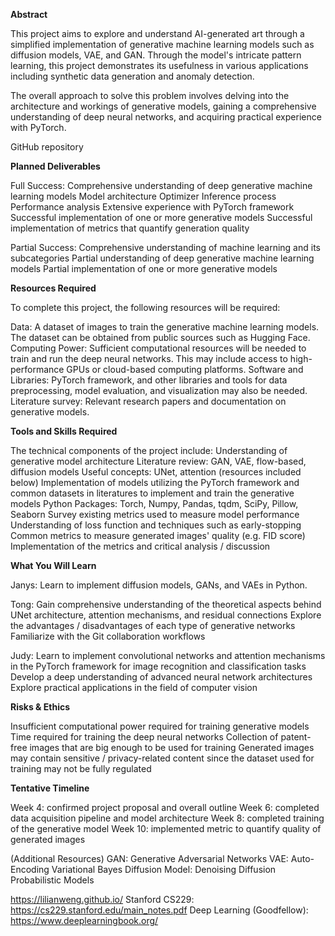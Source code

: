 **Abstract**

This project aims to explore and understand AI-generated art through a simplified implementation of generative machine learning models such as diffusion models, VAE, and GAN. Through the model's intricate pattern learning, this project demonstrates its usefulness in various applications including synthetic data generation and anomaly detection. 

The overall approach to solve this problem involves delving into the architecture and workings of generative models, gaining a comprehensive understanding of deep neural networks, and acquiring practical experience with PyTorch.

GitHub repository

**Planned Deliverables**

Full Success: 
Comprehensive understanding of deep generative machine learning models
Model architecture
Optimizer
Inference process
Performance analysis
Extensive experience with PyTorch framework
Successful implementation of one or more generative models
Successful implementation of metrics that quantify generation quality

Partial Success: 
Comprehensive understanding of machine learning and its subcategories
Partial understanding of deep generative machine learning models
Partial implementation of one or more generative models


**Resources Required**

To complete this project, the following resources will be required:

Data: A dataset of images to train the generative machine learning models. The dataset can be obtained from public sources such as Hugging Face.
Computing Power: Sufficient computational resources will be needed to train and run the deep neural networks. This may include access to high-performance GPUs or cloud-based computing platforms.
Software and Libraries: PyTorch framework, and other libraries and tools for data preprocessing, model evaluation, and visualization may also be needed.
Literature survey: Relevant research papers and documentation on generative models.

**Tools and Skills Required**

The technical components of the project include:
Understanding of generative model architecture
Literature review: GAN, VAE, flow-based, diffusion models
Useful concepts: UNet, attention
(resources included below)
Implementation of models
utilizing the PyTorch framework and common datasets in literatures to implement and train the generative models
Python Packages: Torch, Numpy, Pandas, tqdm, SciPy, Pillow, Seaborn
Survey existing metrics used to measure model performance
Understanding of loss function and techniques such as early-stopping
Common metrics to measure generated images' quality (e.g. FID score)
Implementation of the metrics and critical analysis / discussion



**What You Will Learn**

Janys:
Learn to implement diffusion models, GANs, and VAEs in Python.

Tong: 
Gain comprehensive understanding of the theoretical aspects behind UNet architecture, attention mechanisms, and residual connections
Explore the advantages / disadvantages of each type of generative networks
Familiarize with the Git collaboration workflows

Judy:
Learn to implement convolutional networks and attention mechanisms in the PyTorch framework for image recognition and classification tasks
Develop a deep understanding of advanced neural network architectures
Explore practical applications in the field of computer vision

**Risks & Ethics**

Insufficient computational power required for training generative models 
Time required for training the deep neural networks
Collection of patent-free images that are big enough to be used for training
Generated images may contain sensitive / privacy-related content since the dataset used for training may not be fully regulated

**Tentative Timeline**

Week 4: confirmed project proposal and overall outline
Week 6: completed data acquisition pipeline and model architecture
Week 8: completed training of the generative model
Week 10: implemented metric to quantify quality of generated images


(Additional Resources)
GAN: Generative Adversarial Networks
VAE: Auto-Encoding Variational Bayes
Diffusion Model: Denoising Diffusion Probabilistic Models

https://lilianweng.github.io/
Stanford CS229: https://cs229.stanford.edu/main_notes.pdf
Deep Learning (Goodfellow): https://www.deeplearningbook.org/


